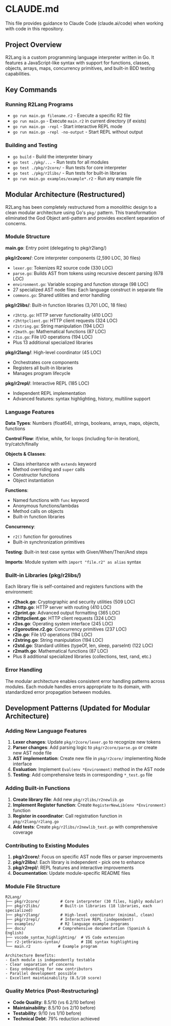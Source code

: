 # CLAUDE.md

This file provides guidance to Claude Code (claude.ai/code) when working with code in this repository.

## Project Overview

R2Lang is a custom programming language interpreter written in Go. It features a JavaScript-like syntax with support for functions, classes, objects, arrays, maps, concurrency primitives, and built-in BDD testing capabilities.

## Key Commands

### Running R2Lang Programs
- `go run main.go filename.r2` - Execute a specific R2 file
- `go run main.go` - Execute `main.r2` in current directory (if exists)
- `go run main.go -repl` - Start interactive REPL mode
- `go run main.go -repl -no-output` - Start REPL without output

### Building and Testing
- `go build` - Build the interpreter binary
- `go test ./pkg/...` - Run tests for all modules
- `go test ./pkg/r2core/` - Run tests for core interpreter
- `go test ./pkg/r2libs/` - Run tests for built-in libraries
- `go run main.go examples/example*.r2` - Run any example file

## Modular Architecture (Restructured)

R2Lang has been completely restructured from a monolithic design to a clean modular architecture using Go's `pkg/` pattern. This transformation eliminated the God Object anti-pattern and provides excellent separation of concerns.

### Module Structure

**main.go**: Entry point (delegating to pkg/r2lang/)

**pkg/r2core/**: Core interpreter components (2,590 LOC, 30 files)
- `lexer.go`: Tokenizes R2 source code (330 LOC)
- `parse.go`: Builds AST from tokens using recursive descent parsing (678 LOC)
- `environment.go`: Variable scoping and function storage (98 LOC)
- 27 specialized AST node files: Each language construct in separate file
- `commons.go`: Shared utilities and error handling

**pkg/r2libs/**: Built-in function libraries (3,701 LOC, 18 files)
- `r2http.go`: HTTP server functionality (410 LOC)
- `r2httpclient.go`: HTTP client requests (324 LOC)
- `r2string.go`: String manipulation (194 LOC)
- `r2math.go`: Mathematical functions (87 LOC)
- `r2io.go`: File I/O operations (194 LOC)
- Plus 13 additional specialized libraries

**pkg/r2lang/**: High-level coordinator (45 LOC)
- Orchestrates core components
- Registers all built-in libraries
- Manages program lifecycle

**pkg/r2repl/**: Interactive REPL (185 LOC)
- Independent REPL implementation
- Advanced features: syntax highlighting, history, multiline support

### Language Features

**Data Types**: Numbers (float64), strings, booleans, arrays, maps, objects, functions

**Control Flow**: if/else, while, for loops (including for-in iteration), try/catch/finally

**Objects & Classes**: 
- Class inheritance with `extends` keyword
- Method overriding and `super` calls
- Constructor functions
- Object instantiation

**Functions**: 
- Named functions with `func` keyword
- Anonymous functions/lambdas
- Method calls on objects
- Built-in function libraries

**Concurrency**: 
- `r2()` function for goroutines
- Built-in synchronization primitives

**Testing**: Built-in test case syntax with Given/When/Then/And steps

**Imports**: Module system with `import "file.r2" as alias` syntax

### Built-in Libraries (pkg/r2libs/)

Each library file is self-contained and registers functions with the environment:

- **r2hack.go**: Cryptographic and security utilities (509 LOC)
- **r2http.go**: HTTP server with routing (410 LOC)
- **r2print.go**: Advanced output formatting (365 LOC)
- **r2httpclient.go**: HTTP client requests (324 LOC)
- **r2os.go**: Operating system interface (245 LOC)
- **r2goroutine.r2.go**: Concurrency primitives (237 LOC)
- **r2io.go**: File I/O operations (194 LOC)
- **r2string.go**: String manipulation (194 LOC)
- **r2std.go**: Standard utilities (typeOf, len, sleep, parseInt) (122 LOC)
- **r2math.go**: Mathematical functions (87 LOC)
- Plus 8 additional specialized libraries (collections, test, rand, etc.)

### Error Handling

The modular architecture enables consistent error handling patterns across modules. Each module handles errors appropriate to its domain, with standardized error propagation between modules.

## Development Patterns (Updated for Modular Architecture)

### Adding New Language Features
1. **Lexer changes**: Update `pkg/r2core/lexer.go` to recognize new tokens
2. **Parser changes**: Add parsing logic to `pkg/r2core/parse.go` or create new AST node file
3. **AST implementation**: Create new file in `pkg/r2core/` implementing Node interface
4. **Evaluation**: Implement `Eval(env *Environment)` method in the AST node
5. **Testing**: Add comprehensive tests in corresponding `*_test.go` file

### Adding Built-in Functions
1. **Create library file**: Add new `pkg/r2libs/r2newlib.go`
2. **Implement Register function**: Create `RegisterNewLib(env *Environment)` function
3. **Register in coordinator**: Call registration function in `pkg/r2lang/r2lang.go`
4. **Add tests**: Create `pkg/r2libs/r2newlib_test.go` with comprehensive coverage

### Contributing to Existing Modules
1. **pkg/r2core/**: Focus on specific AST node files or parser improvements
2. **pkg/r2libs/**: Each library is independent - pick one to enhance
3. **pkg/r2repl/**: REPL features and interactive improvements
4. **Documentation**: Update module-specific README files

### Module File Structure
```
R2Lang/
├── pkg/r2core/         # Core interpreter (30 files, highly modular)
├── pkg/r2libs/         # Built-in libraries (18 libraries, each specialized)
├── pkg/r2lang/         # High-level coordinator (minimal, clean)
├── pkg/r2repl/         # Interactive REPL (independent)
├── examples/           # R2 language example programs
├── docs/              # Comprehensive documentation (Spanish & English)
├── vscode_syntax_highlighting/  # VS Code extension
├── r2-jetbrains-syntax/         # IDE syntax highlighting
└── main.r2            # Example program

Architecture Benefits:
- Each module is independently testable
- Clear separation of concerns
- Easy onboarding for new contributors
- Parallel development possible
- Excellent maintainability (8.5/10 score)
```

### Quality Metrics (Post-Restructuring)
- **Code Quality**: 8.5/10 (vs 6.2/10 before)
- **Maintainability**: 8.5/10 (vs 2/10 before) 
- **Testability**: 9/10 (vs 1/10 before)
- **Technical Debt**: 79% reduction achieved